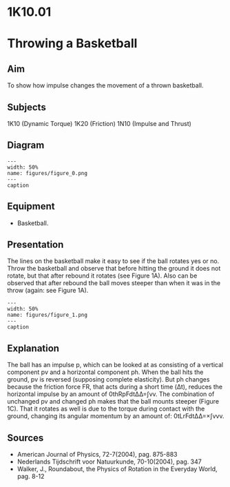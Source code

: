 # 1K10.01 
  # Throwing a Basketball 
    
  
## Aim   
 To show how impulse changes the movement of a thrown basketball.    
  
## Subjects   
 1K10 (Dynamic Torque) 1K20 (Friction) 1N10 (Impulse and Thrust)   
  
## Diagram   
   
```{figure} figures/figure_0.png  
---  
width: 50%  
name: figures/figure_0.png  
---  
caption  
``` 
     
  
## Equipment   
 
 *  Basketball.
     
  
## Presentation   
 The lines on the basketball make it easy to see if the ball rotates yes or no. Throw the basketball and observe that before hitting the ground it does not rotate, but that after rebound it rotates (see Figure 1A). Also can be observed that after rebound the ball moves steeper than when it was in the throw (again: see Figure 1A).     
```{figure} figures/figure_1.png  
---  
width: 50%  
name: figures/figure_1.png  
---  
caption  
``` 
   
  
## Explanation   
 The ball has an impulse p, which can be looked at as consisting of a vertical component pv and a horizontal component ph. When the ball hits the ground, pv is reversed (supposing complete elasticity). But ph changes because the friction force FR, that acts during a short time (Δt), reduces the horizontal impulse by an amount of 0thRpFdtΔΔ=∫vv. The combination of unchanged pv and changed ph makes that the ball mounts steeper (Figure 1C). That it rotates as well is due to the torque during contact with the ground, changing its angular momentum by an amount of: 0tLrFdtΔΔ=×∫vvv.       
  
## Sources   
 
 *  American Journal of Physics, 72-7(2004), pag. 875-883 
 *  Nederlands Tijdschrift voor Natuurkunde, 70-10(2004), pag. 347 
 *  Walker, J., Roundabout, the Physics of Rotation in the Everyday World, pag. 8-12
  